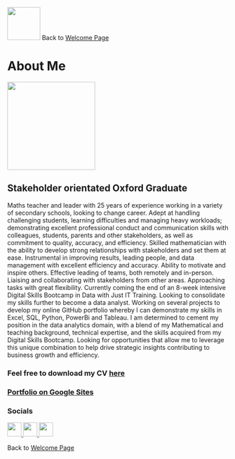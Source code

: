 <img src="https://github.com/user-attachments/assets/950cba57-54b0-4b40-a5bb-74c60f592d74" width="75" />         Back to [Welcome Page](https://andypeacock215.github.io/Welcome-To-My-Profile/)

# About Me

<img src="https://github.com/user-attachments/assets/faef50fd-271c-40d9-b20d-71fb6c22f5cd" width="200" />

## Stakeholder orientated Oxford Graduate

Maths teacher and leader with 25 years of experience working in a variety of secondary schools, looking to change career. Adept at handling challenging students, learning difficulties and managing heavy workloads; demonstrating excellent professional conduct and communication skills with colleagues, students, parents and other stakeholders, as well as commitment to quality, accuracy, and efficiency.
Skilled mathematician with the ability to develop strong relationships with stakeholders and set them at ease. Instrumental in improving results, leading people, and data management with excellent efficiency and accuracy.
Ability to motivate and inspire others. Effective leading of teams, both remotely and in-person. Liaising and collaborating with stakeholders from other areas. Approaching tasks with great flexibility.
Currently coming the end of an 8-week intensive Digital Skills Bootcamp in Data with Just IT Training. Looking to consolidate my skills further to become a data analyst. Working on several projects to develop my online GitHub portfolio whereby I can demonstrate my skills in Excel, SQL, Python, PowerBi and Tableau.
I am determined to cement my position in the data analytics domain, with a blend of my Mathematical and teaching background, technical expertise, and the skills acquired from my Digital Skills Bootcamp. Looking for opportunities that allow me to leverage this unique combination to help drive strategic insights contributing to business growth and efficiency.

### Feel free to download my CV [here](https://github.com/user-attachments/files/18222927/Andrew_Peacock.Curriculum.Vitae.v5.PDF.pdf)

### [Portfolio on Google Sites](https://sites.google.com/view/andypeacock215/home)

### Socials

 <p align="left"> <a href="https://www.github.com/andypeacock215" target="_blank" rel="noreferrer"> <picture> <source media="(prefers-color-scheme: dark)" srcset="https://raw.githubusercontent.com/danielcranney/readme-generator/main/public/icons/socials/github-dark.svg" /> <source media="(prefers-color-scheme: light)" srcset="https://raw.githubusercontent.com/danielcranney/readme-generator/main/public/icons/socials/github.svg" /> <img src="https://raw.githubusercontent.com/danielcranney/readme-generator/main/public/icons/socials/github.svg" width="32" height="32" /> </picture> </a> <a href="https://www.linkedin.com/in/Andy-peacock-83bb22331" target="_blank" rel="noreferrer"> <picture> <source media="(prefers-color-scheme: dark)" srcset="https://raw.githubusercontent.com/danielcranney/readme-generator/main/public/icons/socials/linkedin-dark.svg" /> <source media="(prefers-color-scheme: light)" srcset="https://raw.githubusercontent.com/danielcranney/readme-generator/main/public/icons/socials/linkedin.svg" /> <img src="https://raw.githubusercontent.com/danielcranney/readme-generator/main/public/icons/socials/linkedin.svg" width="32" height="32" /> </picture> </a> <a href="https://www.x.com/andypeacock215" target="_blank" rel="noreferrer"> <picture> <source media="(prefers-color-scheme: dark)" srcset="https://raw.githubusercontent.com/danielcranney/readme-generator/main/public/icons/socials/twitter-dark.svg" /> <source media="(prefers-color-scheme: light)" srcset="https://raw.githubusercontent.com/danielcranney/readme-generator/main/public/icons/socials/twitter.svg" /> <img src="https://raw.githubusercontent.com/danielcranney/readme-generator/main/public/icons/socials/twitter.svg" width="32" height="32" /> </picture> </a></p>

Back to [Welcome Page](https://andypeacock215.github.io/Welcome-To-My-Profile/)
